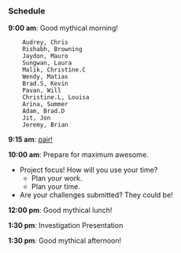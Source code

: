 ### Schedule

**9:00 am**: Good mythical morning!

        Audrey, Chris
        Rishabh, Browning
        Jaydon, Mauro
        Sungwan, Laura
        Malik, Christine.C
        Wendy, Matias
        Brad.S, Kevin
        Pavan, Will
        Christine.L, Louisa
        Arina, Summer
        Adam, Brad.D
        Jit, Jon
        Jeremy, Brian

**9:15 am**: [pair!](pair_MNIST.md)

**10:00 am**: Prepare for maximum awesome.

 * Project focus! How will you use your time?
     * Plan your work.
     * Plan your time.
 * Are your challenges submitted? They could be! 

**12:00 pm**: Good mythical lunch!

**1:30 pm**: Investigation Presentation

**1:30 pm**: Good mythical afternoon!

